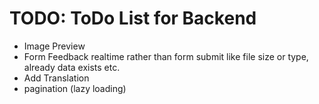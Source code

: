 # TODO: ToDo List for Backend

* Image Preview
* Form Feedback realtime rather than form submit like file size or type, already data exists etc.
* Add Translation
* pagination (lazy loading)

